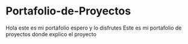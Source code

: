 # Portafolio-de-Proyectos

Hola este es mi portafolio espero y lo disfrutes
Este es mi  portafolio de proyectos donde explico el proyecto
